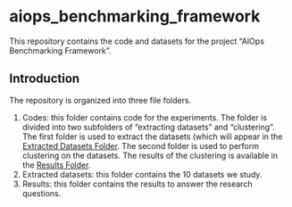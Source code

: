 # aiops_benchmarking_framework
This repository contains the code and datasets for the project “AIOps Benchmarking Framework”.

## Introduction
The repository is organized into three file folders.
1.	Codes: this folder contains code for the experiments. The folder is divided into two subfolders of  “extracting datasets” and “clustering”. The first folder is used to extract the datasets (which will appear in the [Extracted Datasets Folder](./extracted_datasets/). The second folder is used to perform clustering on the datasets. The results of the clustering is available in the [Results Folder](./results/).
2.	Extracted datasets: this folder contains the 10 datasets we study.
3.	Results: this folder contains the results to answer the research questions.
